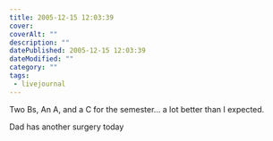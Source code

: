 ```yaml
---
title: 2005-12-15 12:03:39
cover: 
coverAlt: ""
description: ""
datePublished: 2005-12-15 12:03:39
dateModified: ""
category: ""
tags:
 - livejournal
---
```


Two Bs, An A, and a C for the semester... a lot better than I expected.

Dad has another surgery today
